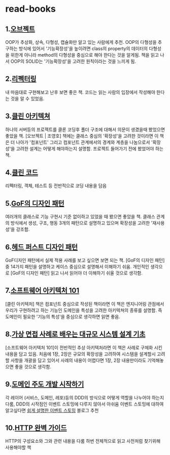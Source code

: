 # read-books
## 1.[오브젝트](https://product.kyobobook.co.kr/detail/S000001766367)
OOP가 추상화, 상속, 다형성, 캡슐화만 알고 있는 사람에게 추천. OOP의 다형성을 추구하는 방식에 있어서 '기능확장성'을 높이려면 class의 property의 데이터의 다형성을 위한게 아니라 method의 다형성을 중심으로 해야 한다는 것을 알게됨. 책을 읽고 나서 OOP의 SOLID는 '기능확장성'을 고려한 원칙이라는 것을 느끼게 됨.
## 2.[리펙터링](https://product.kyobobook.co.kr/detail/S000001810241)
내 마음대로 구현해보고 난후 보면 좋은 책. 코드는 읽는 사람의 입장에서 작성해야 한다는 것을 알 수 있었음.
## 3.[클린 아키텍쳐](https://product.kyobobook.co.kr/detail/S000001033082)
하나의 서버등의 프로젝트를 클론 코딩후 폴더 구조에 대해서 의문이 생겼을때 봤었으면 좋았을 책. [오브젝트 | 조영호] 책에는 클래스 중심의 '확장성'을 고려한 것이라면 이 책은 더 나아가 '컴포넌트' 그리고 컴포넌트 관계에서의 경계와 계층을 나눔으로서 '확장성'을 고려한 설계는 어떻게 해야하는지 설명함. 프로젝트 들어가기 전에 봤었어야 하는 책.
## 4.[클린 코드](https://product.kyobobook.co.kr/detail/S000001032980)
리펙터링, 객체, 테스트 등 전반적으로 코딩 내용을 담음
## 5.[GoF의 디자인 패턴](https://product.kyobobook.co.kr/detail/S000001962303)
여러개의 클래스로 기능 구현시 기준 없이하고 있었을 때 봤으면 좋았을 책. 클래스 관계의 방식에서 생성, 구조, 행동 3개의 패턴으로 설명하고 있으며 확장성을 고려한 '재사용성'을 강조함.
## 6.[헤드 퍼스트 디자인 패턴](https://product.kyobobook.co.kr/detail/S000001810483)
GoF디자인 패턴에서 실제 적용 사례를 보고 싶으면 보면 되는 책. [GoF의 디자인 패턴] 중 14가지 패턴을 설명하고 케이스 중심으로 설명해서 이해하기 쉬움. 개인적인 생각으로 [GoF의 디자인 패턴] 읽고 나서 읽어야 더 이해하기 쉬울 것으로 생각함.
## 7.[소프트웨어 아키텍처 101](https://product.kyobobook.co.kr/detail/S000001810445)
[클린 아키텍처] 책은 컴포넌트 중심으로 작성된 책이라면 이 책은 엔지니어링 관점에서 우리가 구현하려고 하는 기능인 도메인을 특성을 고려한 아키텍쳐의 종류를 설명함. 즉 도메인이 필요한 '기능의 특성'을 중심으로 생각하면 읽면 좋음.
## 8.[가상 면접 사례로 배우는 대규모 시스템 설계 기초](https://product.kyobobook.co.kr/detail/S000001033116)
[소프트웨어 아키텍처 101]이 전반적인 추상 아키텍처라면 이 책은 사례로 구체화 시킨 내용을 담고 있음. 처음에 1장, 2장은 규모의 확장성을 고려하여 시스템을 설계할시 고려할 사항을 개괄을 담고 있어서 사례의 내용이 어렵다면 1장, 2장 내용만이라도 기억해놓으면 좋을 것으로 생각함.
## 9.[도메인 주도 개발 시작하기](https://www.yes24.com/Product/Goods/108431347)
각 레이어 (서비스, 도메인, 레포)등의 DDD의 방식으로 어떻게 역할을 나누어야 하는지 다룸, DDD의 시작점인 이벤트 스토밍에 다루지 않아서 아쉬움
이벤트 스토밍에 대하여 알고싶다면 [쉽게 설명한 이벤트 스토밍](https://haandol.github.io/2020/12/10/demystifying-event-storming.html) 블로그 추천
## 10.[HTTP 완벽 가이드](https://product.kyobobook.co.kr/detail/S000001033001)
HTTP의 구성요소와 그와 관련 내용을 다룸 하번 전체적으로 읽고 사전처럼 찾기위해 사용해야할 책
